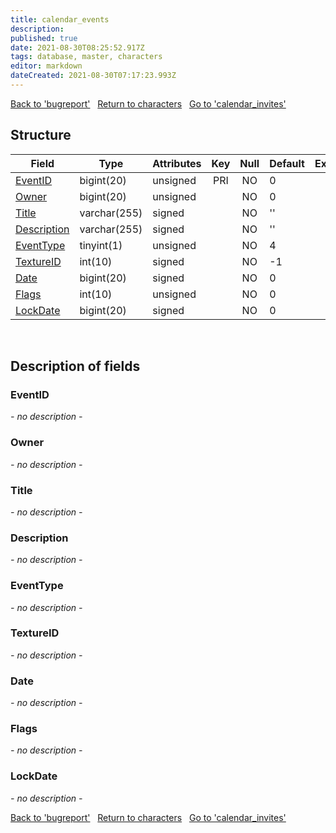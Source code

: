 ```yaml
---
title: calendar_events
description: 
published: true
date: 2021-08-30T08:25:52.917Z
tags: database, master, characters
editor: markdown
dateCreated: 2021-08-30T07:17:23.993Z
---
```


<a href="https://dev.trinitycore.info/en/database/master/characters/bugreport" class="mt-5 v-btn v-btn--depressed v-btn--flat v-btn--outlined theme--light v-size--default darkblue--text text--lighten-3"><span class="v-btn__content"><i aria-hidden="true" class="v-icon notranslate v-icon--left mdi mdi-arrow-left theme--light"></i><span>Back to 'bugreport'</span></span></a>&nbsp;&nbsp;&nbsp;<a href="https://dev.trinitycore.info/en/database/master/characters/home" class="mt-5 v-btn v-btn--depressed v-btn--flat v-btn--outlined theme--light v-size--default darkblue--text text--lighten-3"><span class="v-btn__content"><i aria-hidden="true" class="v-icon notranslate v-icon--left mdi mdi-home-outline theme--light"></i><span>Return to characters</span></span></a>&nbsp;&nbsp;&nbsp;<a href="https://dev.trinitycore.info/en/database/master/characters/calendar_invites" class="mt-5 v-btn v-btn--depressed v-btn--flat v-btn--outlined theme--light v-size--default darkblue--text text--lighten-3"><span class="v-btn__content"><span>Go to 'calendar_invites'</span><i aria-hidden="true" class="v-icon notranslate v-icon--right mdi mdi-arrow-right theme--light"></i></span></a>

## Structure

| Field | Type | Attributes | Key | Null | Default | Extra | Comment |
| --- | --- | --- | :---: | :---: | --- | --- | --- |
| [EventID](#EventID) | bigint(20) | unsigned | PRI | NO | 0 |  |  |
| [Owner](#Owner) | bigint(20) | unsigned |  | NO | 0 |  |  |
| [Title](#Title) | varchar(255) | signed |  | NO | '' |  |  |
| [Description](#Description) | varchar(255) | signed |  | NO | '' |  |  |
| [EventType](#EventType) | tinyint(1) | unsigned |  | NO | 4 |  |  |
| [TextureID](#TextureID) | int(10) | signed |  | NO | -1 |  |  |
| [Date](#Date) | bigint(20) | signed |  | NO | 0 |  |  |
| [Flags](#Flags) | int(10) | unsigned |  | NO | 0 |  |  |
| [LockDate](#LockDate) | bigint(20) | signed |  | NO | 0 |  |  |
&nbsp;
## Description of fields

### EventID
*- no description -*
&nbsp;

### Owner
*- no description -*
&nbsp;

### Title
*- no description -*
&nbsp;

### Description
*- no description -*
&nbsp;

### EventType
*- no description -*
&nbsp;

### TextureID
*- no description -*
&nbsp;

### Date
*- no description -*
&nbsp;

### Flags
*- no description -*
&nbsp;

### LockDate
*- no description -*
&nbsp;

<a href="https://dev.trinitycore.info/en/database/master/characters/bugreport" class="mt-5 v-btn v-btn--depressed v-btn--flat v-btn--outlined theme--light v-size--default darkblue--text text--lighten-3"><span class="v-btn__content"><i aria-hidden="true" class="v-icon notranslate v-icon--left mdi mdi-arrow-left theme--light"></i><span>Back to 'bugreport'</span></span></a>&nbsp;&nbsp;&nbsp;<a href="https://dev.trinitycore.info/en/database/master/characters/home" class="mt-5 v-btn v-btn--depressed v-btn--flat v-btn--outlined theme--light v-size--default darkblue--text text--lighten-3"><span class="v-btn__content"><i aria-hidden="true" class="v-icon notranslate v-icon--left mdi mdi-home-outline theme--light"></i><span>Return to characters</span></span></a>&nbsp;&nbsp;&nbsp;<a href="https://dev.trinitycore.info/en/database/master/characters/calendar_invites" class="mt-5 v-btn v-btn--depressed v-btn--flat v-btn--outlined theme--light v-size--default darkblue--text text--lighten-3"><span class="v-btn__content"><span>Go to 'calendar_invites'</span><i aria-hidden="true" class="v-icon notranslate v-icon--right mdi mdi-arrow-right theme--light"></i></span></a>

